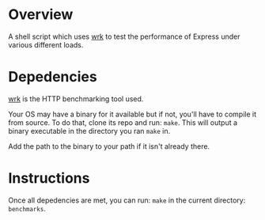 # Overview

A shell script which uses [wrk](https://github.com/wg/wrk) to test the
performance of Express under various different loads.


# Depedencies

[wrk](https://github.com/wg/wrk) is the HTTP benchmarking tool used.

Your OS may have a binary for it available but if not, you'll have to compile it
from source. To do that, clone its repo and run: `make`. This will output a
binary executable in the directory you ran `make` in.

Add the path to the binary to your path if it isn't already there.

# Instructions

Once all depedencies are met, you can run: `make` in the current directory:
`benchmarks`.


